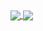 
<a href="#">
  <img align="center" src="https://github-readme-stats.vercel.app/api?username=GigaGiorgadze&count_private=true&theme=radical" />
</a>
<a style="margin-top: 20px" href="#">
  <img align="center" src="https://github-readme-stats.vercel.app/api/top-langs/?username=GigaGiorgadze&layout=compact" />
</a>

